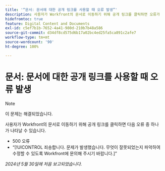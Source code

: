 ```yaml
---
title: '“문서: 문서에 대한 공개 링크를 사용할 때 오류 발생”'
description: 사용자가 Workfront의 문서로 이동하기 위해 공개 링크를 클릭하면 오류가 나타날 수 있습니다.
hidefromtoc: true
feature: Digital Content and Documents
exl-id: c5ef7b1b-7652-4a41-980d-210b7b48a586
source-git-commit: d34df8cd575d6b17a02bc4ed25fa5ca891c2afe7
workflow-type: tm+mt
source-wordcount: '90'
ht-degree: 100%

---
```


# 문서: 문서에 대한 공개 링크를 사용할 때 오류 발생

>[!NOTE]
>
>이 문제는 해결되었습니다.

사용자가 Workfront의 문서로 이동하기 위해 공개 링크를 클릭하면 다음 오류 중 하나가 나타날 수 있습니다.

* 500 오류
* “[!UICONTROL 죄송합니다. 문제가 발생했습니다. 무엇이 잘못되었는지 파악하여 수정할 수 있도록 Workfront에 문의해 주시기 바랍니다.]”


_2024년 5월 30일에 처음 보고되었습니다._
